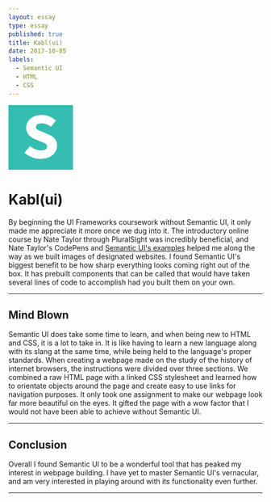 ```yaml
---
layout: essay
type: essay
published: true
title: Kabl(ui)
date: 2017-10-05
labels:
  - Semantic UI
  - HTML
  - CSS
---
```


<img class="ui small left floated image" src="../images/semantic.png">

# Kabl(ui)  

By beginning the UI Frameworks coursework without Semantic UI, it only made me appreciate it more once we dug into it. The introductory online course by Nate Taylor through PluralSight was incredibly beneficial, and Nate Taylor's CodePens and [Semantic UI's examples](https://semantic-ui.com/introduction/getting-started.html) helped me along the way as we built images of designated websites. I found Semantic UI's biggest benefit to be how sharp everything looks coming right out of the box. It has prebuilt components that can be called that would have taken several lines of code to accomplish had you built them on your own. 

<hr>

## Mind Blown

Semantic UI does take some time to learn, and when being new to HTML and CSS, it is a lot to take in. It is like having to learn a new language along with its slang at the same time, while being held to the language's proper standards. When creating a webpage made on the study of the history of internet browsers, the instructions were divided over three sections. We combined a raw HTML page with a linked CSS stylesheet and learned how to orientate objects around the page and create easy to use links for navigation purposes. It only took one assignment to make our webpage look far more beautiful on the eyes. It gifted the page with a wow factor that I would not have been able to achieve without Semantic UI. 

<hr>
	
## Conclusion

Overall I found Semantic UI to be a wonderful tool that has peaked my interest in webpage building. I have yet to master Semantic UI's vernacular, and am very interested in playing around with its functionality even further. 

<hr>
